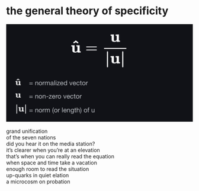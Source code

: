# the general theory of specificity
![the general theory of specificity](images/the%20general%20theory%20of%20specificity.jpeg)

grand unification<br/>
of the seven nations<br/>
did you hear it on the media station?<br/>
it’s clearer when you’re at an elevation<br/>
that’s when you can really read the equation<br/>
when space and time take a vacation<br/>
enough room to read the situation<br/>
up-quarks in quiet elation<br/>
a microcosm on probation
